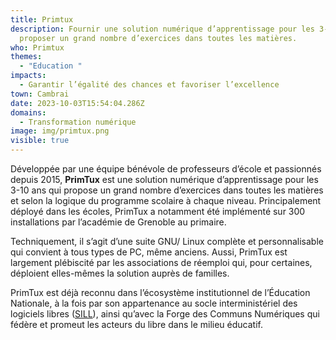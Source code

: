 ```yaml
---
title: Primtux
description: Fournir une solution numérique d’apprentissage pour les 3-10 ans et
  proposer un grand nombre d’exercices dans toutes les matières.
who: Primtux
themes:
  - "Education "
impacts:
  - Garantir l’égalité des chances et favoriser l’excellence
town: Cambrai
date: 2023-10-03T15:54:04.286Z
domains:
  - Transformation numérique
image: img/primtux.png
visible: true
---
```

Développée par une équipe bénévole de professeurs d’école et passionnés depuis 2015, **PrimTux** est une solution numérique d’apprentissage pour les 3-10 ans qui propose un grand nombre d’exercices dans toutes les matières et selon la logique du programme scolaire à chaque niveau.  Principalement déployé dans les écoles, PrimTux a notamment été implémenté sur 300 installations par l’académie de Grenoble au primaire. 

Techniquement, il s’agit d’une suite GNU/ Linux complète et personnalisable qui convient à tous types de PC, même anciens. Aussi, PrimTux est largement plébiscité par les associations de réemploi qui, pour certaines, déploient elles-mêmes la solution auprès de familles.

PrimTux est déjà reconnu dans l’écosystème institutionnel de l’Éducation Nationale, à la fois par son appartenance au socle interministériel des logiciels libres ([SILL](https://code.gouv.fr/sill/readme)), ainsi qu’avec la Forge des Communs Numériques qui fédère et promeut les acteurs du libre dans le milieu éducatif.